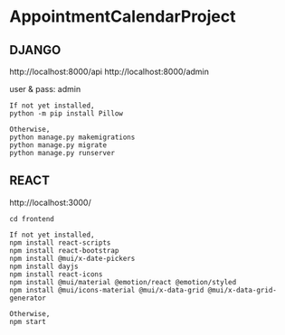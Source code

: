 ﻿# AppointmentCalendarProject

## DJANGO
http://localhost:8000/api
http://localhost:8000/admin

user & pass: admin

```
If not yet installed,
python -m pip install Pillow

Otherwise,
python manage.py makemigrations
python manage.py migrate
python manage.py runserver

```

## REACT
http://localhost:3000/
```
cd frontend

If not yet installed,
npm install react-scripts
npm install react-bootstrap 
npm install @mui/x-date-pickers
npm install dayjs
npm install react-icons
npm install @mui/material @emotion/react @emotion/styled
npm install @mui/icons-material @mui/x-data-grid @mui/x-data-grid-generator

Otherwise,
npm start

```
